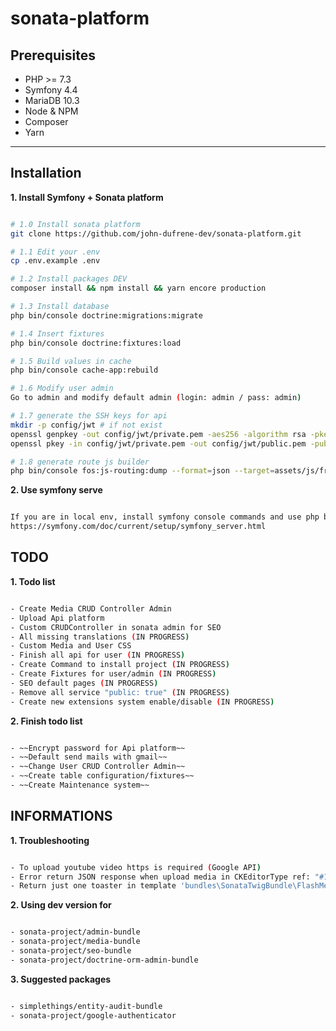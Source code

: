 # sonata-platform

## Prerequisites

- PHP >= 7.3
- Symfony 4.4
- MariaDB 10.3
- Node & NPM
- Composer
- Yarn

---

## Installation

__1. Install Symfony + Sonata platform__

```bash

# 1.0 Install sonata platform
git clone https://github.com/john-dufrene-dev/sonata-platform.git

# 1.1 Edit your .env
cp .env.example .env

# 1.2 Install packages DEV
composer install && npm install && yarn encore production

# 1.3 Install database
php bin/console doctrine:migrations:migrate

# 1.4 Insert fixtures
php bin/console doctrine:fixtures:load

# 1.5 Build values in cache
php bin/console cache-app:rebuild

# 1.6 Modify user admin
Go to admin and modify default admin (login: admin / pass: admin)

# 1.7 generate the SSH keys for api
mkdir -p config/jwt # if not exist
openssl genpkey -out config/jwt/private.pem -aes256 -algorithm rsa -pkeyopt rsa_keygen_bits:4096
openssl pkey -in config/jwt/private.pem -out config/jwt/public.pem -pubout

# 1.8 generate route js builder
php bin/console fos:js-routing:dump --format=json --target=assets/js/front/config/utils/router/routes.json

```

__2. Use symfony serve__

```bash

If you are in local env, install symfony console commands and use php bin/console symfony serve
https://symfony.com/doc/current/setup/symfony_server.html


```

## TODO

__1. Todo list__

```bash

- Create Media CRUD Controller Admin
- Upload Api platform
- Custom CRUDController in sonata admin for SEO
- All missing translations (IN PROGRESS)
- Custom Media and User CSS
- Finish all api for user (IN PROGRESS)
- Create Command to install project (IN PROGRESS)
- Create Fixtures for user/admin (IN PROGRESS)
- SEO default pages (IN PROGRESS)
- Remove all service "public: true" (IN PROGRESS)
- Create new extensions system enable/disable (IN PROGRESS)

```

__2. Finish todo list__

```bash

- ~~Encrypt password for Api platform~~
- ~~Default send mails with gmail~~
- ~~Change User CRUD Controller Admin~~
- ~~Create table configuration/fixtures~~
- ~~Create Maintenance system~~

```
## INFORMATIONS

__1. Troubleshooting__

```bash

- To upload youtube video https is required (Google API)
- Error return JSON response when upload media in CKEditorType ref: "#1" in 'App\Controller\Admin\Media\CustomUploadCKEditorController'
- Return just one toaster in template 'bundles\SonataTwigBundle\FlashMessage\render.html.twig' : @todo

```

__2. Using dev version for__

```bash

- sonata-project/admin-bundle
- sonata-project/media-bundle
- sonata-project/seo-bundle
- sonata-project/doctrine-orm-admin-bundle

```

__3. Suggested packages__

```bash

- simplethings/entity-audit-bundle
- sonata-project/google-authenticator



